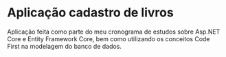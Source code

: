 # Aplicação cadastro de livros

Aplicação feita como parte do meu cronograma de estudos sobre Asp.NET Core e Entity Framework Core, bem como utilizando os conceitos Code First na modelagem do banco de dados.
